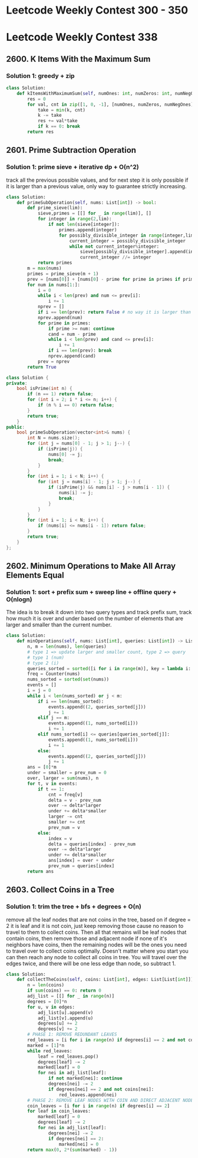 # Leetcode Weekly Contest 300 - 350

# Leetcode Weekly Contest 338

## 2600. K Items With the Maximum Sum

### Solution 1:  greedy + zip

```py
class Solution:
    def kItemsWithMaximumSum(self, numOnes: int, numZeros: int, numNegOnes: int, k: int) -> int:
        res = 0
        for val, cnt in zip([1, 0, -1], [numOnes, numZeros, numNegOnes]):
            take = min(k, cnt)
            k -= take
            res += val*take
            if k == 0: break
        return res
```

## 2601. Prime Subtraction Operation

### Solution 1:  prime sieve + iterative dp + O(n^2)

track all the previous possible values, and for next step it is only possible if it is larger than a previous value, only way to guarantee strictly increasing.  

```py
class Solution:
    def primeSubOperation(self, nums: List[int]) -> bool:
        def prime_sieve(lim):
            sieve,primes = [[] for _ in range(lim)], []
            for integer in range(2,lim):
                if not len(sieve[integer]):
                    primes.append(integer)
                    for possibly_divisible_integer in range(integer,lim,integer):
                        current_integer = possibly_divisible_integer
                        while not current_integer%integer:
                            sieve[possibly_divisible_integer].append(integer)
                            current_integer //= integer
            return primes
        m = max(nums)
        primes = prime_sieve(m + 1)
        prev = [nums[0]] + [nums[0] - prime for prime in primes if prime < nums[0]]
        for num in nums[1:]:
            i = 0
            while i < len(prev) and num <= prev[i]:
                i += 1
            nprev = []
            if i == len(prev): return False # no way it is larger than any previous
            nprev.append(num)
            for prime in primes:
                if prime >= num: continue
                cand = num - prime
                while i < len(prev) and cand <= prev[i]:
                    i += 1
                if i == len(prev): break
                nprev.append(cand)
            prev = nprev
        return True
```

```cpp
class Solution {
private:
    bool isPrime(int n) {
        if (n == 1) return false;
        for (int i = 2; i * i <= n; i++) {
            if (n % i == 0) return false;
        }
        return true;
    }
public:
    bool primeSubOperation(vector<int>& nums) {
        int N = nums.size();
        for (int j = nums[0] - 1; j > 1; j--) {
            if (isPrime(j)) {
                nums[0] -= j;
                break;
            }
        }
        for (int i = 1; i < N; i++) {
            for (int j = nums[i] - 1; j > 1; j--) {
                if (isPrime(j) && nums[i] - j > nums[i - 1]) {
                    nums[i] -= j;
                    break;
                }
            }
        }
        for (int i = 1; i < N; i++) {
            if (nums[i] <= nums[i - 1]) return false;
        }
        return true;
    }
};
```

## 2602. Minimum Operations to Make All Array Elements Equal

### Solution 1:  sort + prefix sum + sweep line + offline query + O(nlogn)

The idea is to break it down into two query types and track prefix sum, track how much it is over and under based on the number of elements that are larger and smaller than the current number.

```py
class Solution:
    def minOperations(self, nums: List[int], queries: List[int]) -> List[int]:
        n, m = len(nums), len(queries)
        # type 1 => update larger and smaller count, type 2 => query
        # type 1 (num)
        # type 2 (i)
        queries_sorted = sorted([i for i in range(m)], key = lambda i: queries[i])
        freq = Counter(nums)
        nums_sorted = sorted(set(nums))
        events = []
        i = j = 0
        while i < len(nums_sorted) or j < m:
            if i == len(nums_sorted):
                events.append((2, queries_sorted[j]))
                j += 1
            elif j == m:
                events.append((1, nums_sorted[i]))
                i += 1
            elif nums_sorted[i] <= queries[queries_sorted[j]]:
                events.append((1, nums_sorted[i]))
                i += 1
            else:
                events.append((2, queries_sorted[j]))
                j += 1
        ans = [0]*m
        under = smaller = prev_num = 0
        over, larger = sum(nums), n
        for t, v in events:
            if t == 1:
                cnt = freq[v]
                delta = v - prev_num
                over -= delta*larger
                under += delta*smaller
                larger -= cnt
                smaller += cnt
                prev_num = v
            else:
                index = v
                delta = queries[index] - prev_num
                over -= delta*larger
                under += delta*smaller
                ans[index] = over + under
                prev_num = queries[index]
        return ans
```

## 2603. Collect Coins in a Tree

### Solution 1:  trim the tree + bfs + degrees + O(n)

remove all the leaf nodes that are not coins in the tree, based on if degree = 2 it is leaf and it is not coin, just keep removing those cause no reason to travel to them to collect coins. 
Then all that remains will be leaf nodes that contain coins, then remove those and adjacent node if none of it's neighbors have coins, then the remaining nodes will be the ones you need to travel over to collect coins optimally.  Doesn't matter where you start you can then reach any node to collect all coins in tree. You will travel over the edges twice, and there will be one less edge than node, so subtract 1.

```py
class Solution:
    def collectTheCoins(self, coins: List[int], edges: List[List[int]]) -> int:
        n = len(coins)
        if sum(coins) == 0: return 0
        adj_list = [[] for _ in range(n)]
        degrees = [0]*n
        for u, v in edges:
            adj_list[u].append(v)
            adj_list[v].append(u)
            degrees[u] += 2
            degrees[v] += 2
        # PHASE 1: REMOVE REDUNDANT LEAVES
        red_leaves = [i for i in range(n) if degrees[i] == 2 and not coins[i]]
        marked = [1]*n
        while red_leaves:
            leaf = red_leaves.pop()
            degrees[leaf] -= 2
            marked[leaf] = 0
            for nei in adj_list[leaf]:
                if not marked[nei]: continue
                degrees[nei] -= 2
                if degrees[nei] == 2 and not coins[nei]:
                    red_leaves.append(nei)
        # PHASE 2: REMOVE LEAF NODES WITH COIN AND DIRECT ADJACENT NODES
        coin_leaves = [i for i in range(n) if degrees[i] == 2]
        for leaf in coin_leaves:
            marked[leaf] = 0
            degrees[leaf] -= 2
            for nei in adj_list[leaf]:
                degrees[nei] -= 2
                if degrees[nei] == 2:
                    marked[nei] = 0
        return max(0, 2*(sum(marked) - 1))
```